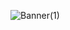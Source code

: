 ![Banner(1)](https://github.com/ekofest/.github/assets/44124798/eea85f51-0d45-4233-8a6e-35d8cfca5dc8)
